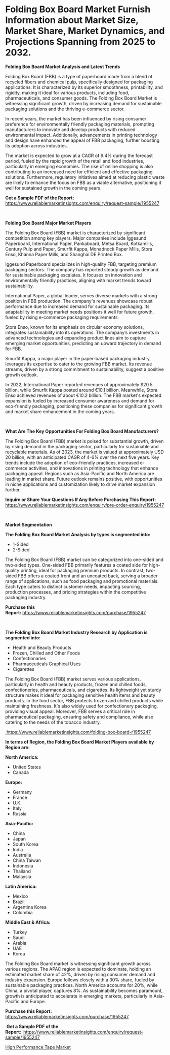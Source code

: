 <p><h1>Folding Box Board Market Furnish Information about Market Size, Market Share, Market Dynamics, and Projections Spanning from 2025 to 2032.</h1></p><p><strong>Folding Box Board Market Analysis and Latest Trends</strong></p>
<p><p>Folding Box Board (FBB) is a type of paperboard made from a blend of recycled fibers and chemical pulp, specifically designed for packaging applications. It is characterized by its superior smoothness, printability, and rigidity, making it ideal for various products, including food, pharmaceuticals, and consumer goods. The Folding Box Board Market is witnessing significant growth, driven by increasing demand for sustainable packaging solutions and the thriving e-commerce sector.</p><p>In recent years, the market has been influenced by rising consumer preference for environmentally friendly packaging materials, prompting manufacturers to innovate and develop products with reduced environmental impact. Additionally, advancements in printing technology and design have enhanced the appeal of FBB packaging, further boosting its adoption across industries.</p><p>The market is expected to grow at a CAGR of 9.4% during the forecast period, fueled by the rapid growth of the retail and food industries, particularly in emerging economies. The rise of online shopping is also contributing to an increased need for efficient and effective packaging solutions. Furthermore, regulatory initiatives aimed at reducing plastic waste are likely to enhance the focus on FBB as a viable alternative, positioning it well for sustained growth in the coming years.</p></p>
<p><strong>Get a Sample PDF of the Report:&nbsp;</strong> <a href="https://www.reliablemarketinsights.com/enquiry/request-sample/1955247?utm_campaign=2868&utm_medium=2&utm_source=Github&utm_content=ia&utm_term=31032025&utm_id=folding-box-board">https://www.reliablemarketinsights.com/enquiry/request-sample/1955247</a></p>
<p>&nbsp;</p>
<p><strong>Folding Box Board Major Market Players</strong></p>
<p><p>The Folding Box Board (FBB) market is characterized by significant competition among key players. Major companies include Iggesund Paperboard, International Paper, Pankaboard, Metsa Board, Kotkamills, Century Pulp and Paper, Smurfit Kappa, Monadnock Paper Mills, Stora Enso, Khanna Paper Mills, and Shanghai DE Printed Box. </p><p>Iggesund Paperboard specializes in high-quality FBB, targeting premium packaging sectors. The company has reported steady growth as demand for sustainable packaging escalates. It focuses on innovation and environmentally friendly practices, aligning with market trends toward sustainability.</p><p>International Paper, a global leader, serves diverse markets with a strong position in FBB production. The company's revenues showcase robust performance due to increased demand for sustainable packaging. Its adaptability in meeting market needs positions it well for future growth, fueled by rising e-commerce packaging requirements.</p><p>Stora Enso, known for its emphasis on circular economy solutions, integrates sustainability into its operations. The company’s investments in advanced technologies and expanding product lines aim to capture emerging market opportunities, predicting an upward trajectory in demand for FBB.</p><p>Smurfit Kappa, a major player in the paper-based packaging industry, leverages its expertise to cater to the growing FBB market. Its revenue streams, driven by a strong commitment to sustainability, suggest a positive growth outlook.</p><p>In 2022, International Paper reported revenues of approximately $20.5 billion, while Smurfit Kappa posted around €10.1 billion. Meanwhile, Stora Enso achieved revenues of about €10.2 billion. The FBB market's expected expansion is fueled by increased consumer awareness and demand for eco-friendly packaging, positioning these companies for significant growth and market share enhancement in the coming years.</p></p>
<p>&nbsp;</p>
<p><strong>What Are The Key Opportunities For Folding Box Board Manufacturers?</strong></p>
<p><p>The Folding Box Board (FBB) market is poised for substantial growth, driven by rising demand in the packaging sector, particularly for sustainable and recyclable materials. As of 2023, the market is valued at approximately USD 20 billion, with an anticipated CAGR of 4-6% over the next five years. Key trends include the adoption of eco-friendly practices, increased e-commerce activities, and innovations in printing technology that enhance packaging appeal. Regions such as Asia-Pacific and North America are leading in market share. Future outlook remains positive, with opportunities in niche applications and customization likely to drive market expansion further.</p></p>
<p><strong>Inquire or Share Your Questions If Any Before Purchasing This Report:</strong> <a href="https://www.reliablemarketinsights.com/enquiry/pre-order-enquiry/1955247?utm_campaign=2868&utm_medium=2&utm_source=Github&utm_content=ia&utm_term=31032025&utm_id=folding-box-board">https://www.reliablemarketinsights.com/enquiry/pre-order-enquiry/1955247</a></p>
<p>&nbsp;</p>
<p><strong>Market Segmentation</strong></p>
<p><strong>The Folding Box Board Market Analysis by types is segmented into:</strong></p>
<p><ul><li>1-Sided</li><li>2-Sided</li></ul></p>
<p><p>The Folding Box Board (FBB) market can be categorized into one-sided and two-sided types. One-sided FBB primarily features a coated side for high-quality printing, ideal for packaging premium products. In contrast, two-sided FBB offers a coated front and an uncoated back, serving a broader range of applications, such as food packaging and promotional materials. Each type caters to distinct customer needs, impacting sourcing, production processes, and pricing strategies within the competitive packaging industry.</p></p>
<p><strong>Purchase this Report:&nbsp;</strong><a href="https://www.reliablemarketinsights.com/purchase/1955247?utm_campaign=2868&utm_medium=2&utm_source=Github&utm_content=ia&utm_term=31032025&utm_id=folding-box-board">https://www.reliablemarketinsights.com/purchase/1955247</a></p>
<p>&nbsp;</p>
<p><strong>The Folding Box Board Market Industry Research by Application is segmented into:</strong></p>
<p><ul><li>Health and Beauty Products</li><li>Frozen, Chilled and Other Foods</li><li>Confectionaries</li><li>Pharmaceuticals Graphical Uses</li><li>Cigarettes</li></ul></p>
<p><p>The Folding Box Board (FBB) market serves various applications, particularly in health and beauty products, frozen and chilled foods, confectioneries, pharmaceuticals, and cigarettes. Its lightweight yet sturdy structure makes it ideal for packaging sensitive health items and beauty products. In the food sector, FBB protects frozen and chilled products while maintaining freshness. It's also widely used for confectionery packaging, providing visual appeal. Moreover, FBB serves a critical role in pharmaceutical packaging, ensuring safety and compliance, while also catering to the needs of the tobacco industry.</p></p>
<p><a href="https://www.reliablemarketinsights.com/folding-box-board-r1955247?utm_campaign=2868&utm_medium=2&utm_source=Github&utm_content=ia&utm_term=31032025&utm_id=folding-box-board">&nbsp;https://www.reliablemarketinsights.com/folding-box-board-r1955247</a></p>
<p><strong>In terms of Region, the Folding Box Board Market Players available by Region are:</strong></p>
<p>
    <p> <strong> North America: </strong>
        <ul>
            <li>United States</li>
            <li>Canada</li>
        </ul>
        </p> 
    <p> <strong> Europe: </strong>
        <ul>
            <li>Germany</li>
            <li>France</li>
            <li>U.K.</li>
            <li>Italy</li>
            <li>Russia</li>
        </ul>
        </p> 
    <p> <strong> Asia-Pacific: </strong>
        <ul>
            <li>China</li>
            <li>Japan</li>
            <li>South Korea</li>
            <li>India</li>
            <li>Australia</li>
            <li>China Taiwan</li>
            <li>Indonesia</li>
            <li>Thailand</li>
            <li>Malaysia</li>
        </ul>
        </p> 
    <p> <strong> Latin America: </strong>
        <ul>
            <li>Mexico</li>
            <li>Brazil</li>
            <li>Argentina Korea</li>
            <li>Colombia</li>
        </ul>
        </p> 
    <p> <strong> Middle East & Africa: </strong>
        <ul>
            <li>Turkey</li>
            <li>Saudi</li>
            <li>Arabia</li>
            <li>UAE</li>
            <li>Korea</li>
        </ul>
    </p>
    </p>
<p><p>The Folding Box Board market is witnessing significant growth across various regions. The APAC region is expected to dominate, holding an estimated market share of 42%, driven by rising consumer demand and industry expansion. Europe follows closely with a 30% share, fueled by sustainable packaging practices. North America accounts for 20%, while China, a pivotal player, captures 8%. As sustainability becomes paramount, growth is anticipated to accelerate in emerging markets, particularly in Asia-Pacific and Europe.</p></p>
<p><strong>Purchase this Report: </strong><a href="https://www.reliablemarketinsights.com/purchase/1955247?utm_campaign=2868&utm_medium=2&utm_source=Github&utm_content=ia&utm_term=31032025&utm_id=folding-box-board">https://www.reliablemarketinsights.com/purchase/1955247</a></p>
<p>&nbsp;<strong>Get a Sample PDF of the Report:&nbsp;&nbsp;</strong><a href="https://www.reliablemarketinsights.com/enquiry/request-sample/1955247?utm_campaign=2868&utm_medium=2&utm_source=Github&utm_content=ia&utm_term=31032025&utm_id=folding-box-board">https://www.reliablemarketinsights.com/enquiry/request-sample/1955247</a></p>
<p><strong></strong></p>
<p><p><a href="https://github.com/benhaeneye/Market-Research-Report-List-1/blob/main/high-performance-tape-market.md?utm_campaign=2868&utm_medium=2&utm_source=Github&utm_content=ia&utm_term=31032025&utm_id=folding-box-board">High Performance Tape Market</a></p></p>